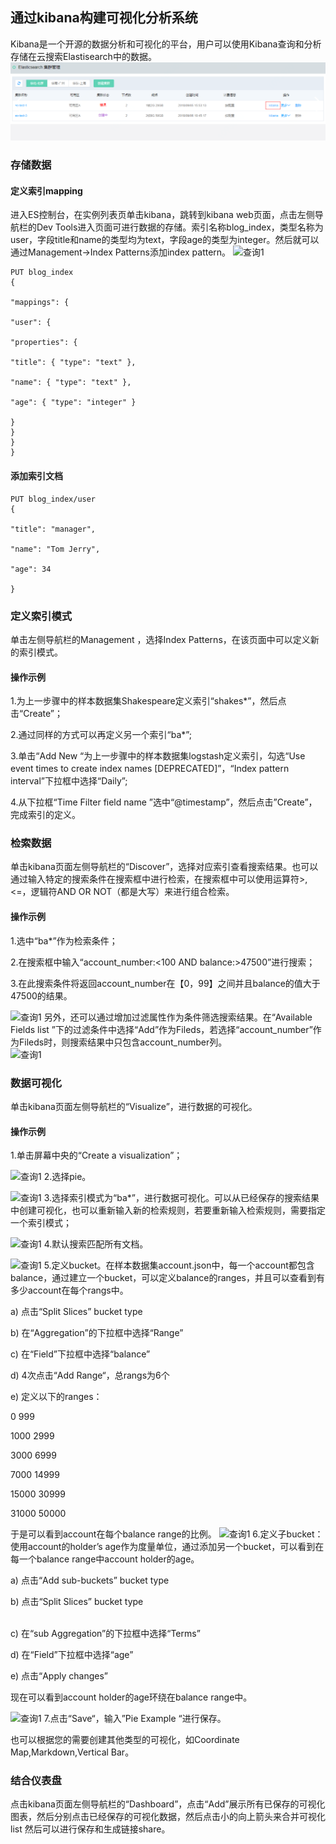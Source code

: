 ## 通过kibana构建可视化分析系统
Kibana是一个开源的数据分析和可视化的平台，用户可以使用Kibana查询和分析存储在云搜索Elastisearch中的数据。
![查询1](https://github.com/jdcloudcom/cn/blob/Elasticsearch/image/Internet-Middleware/JCS%20for%20Elasticsearch/kibana访问设置-01.png)

### 存储数据
#### 定义索引mapping
进入ES控制台，在实例列表页单击kibana，跳转到kibana web页面，点击左侧导航栏的Dev Tools进入页面可进行数据的存储。索引名称blog_index，类型名称为user，字段title和name的类型均为text，字段age的类型为integer。然后就可以通过Management->Index Patterns添加index pattern。
![查询1](https://github.com/jdcloudcom/cn/blob/Elasticsearch/image/Internet-Middleware/JCS%20for%20Elasticsearch/kibana_save1.png)
```
PUT blog_index
{

"mappings": {

"user": {

"properties": {

"title": { "type": "text" },

"name": { "type": "text" },

"age": { "type": "integer" }

}
}
}
}
```
#### 添加索引文档
```
PUT blog_index/user
{

"title": "manager",

"name": "Tom Jerry",

"age": 34

}

```

### 定义索引模式
单击左侧导航栏的Management ，选择Index Patterns，在该页面中可以定义新的索引模式。</br>
#### 操作示例
1.为上一步骤中的样本数据集Shakespeare定义索引“shakes*”，然后点击“Create”；</br>

2.通过同样的方式可以再定义另一个索引“ba*”;</br>

3.单击“Add New “为上一步骤中的样本数据集logstash定义索引，勾选“Use event times to create index names [DEPRECATED]”，“Index pattern interval”下拉框中选择“Daily”;</br>

4.从下拉框“Time Filter field name ”选中“@timestamp”，然后点击”Create”，完成索引的定义。</br>

### 检索数据
单击kibana页面左侧导航栏的“Discover”，选择对应索引查看搜索结果。也可以通过输入特定的搜索条件在搜索框中进行检索，在搜索框中可以使用运算符>,<=，逻辑符AND OR NOT（都是大写）来进行组合检索。</br>
#### 操作示例
1.选中“ba*”作为检索条件；</br>

2.在搜索框中输入“account_number:<100 AND balance:>47500”进行搜索；</br>

3.在此搜索条件将返回account_number在【0，99】之间并且balance的值大于47500的结果。</br>

![查询1](https://github.com/jdcloudcom/cn/blob/Elasticsearch/image/Internet-Middleware/JCS%20for%20Elasticsearch/kibana_1.png)
另外，还可以通过增加过滤属性作为条件筛选搜索结果。在“Available Fields list ”下的过滤条件中选择“Add”作为Fileds，若选择“account_number”作为Fileds时，则搜索结果中只包含account_number列。</br>
![查询1](https://github.com/jdcloudcom/cn/blob/Elasticsearch/image/Internet-Middleware/JCS%20for%20Elasticsearch/kibana_2.png)
### 数据可视化
单击kibana页面左侧导航栏的“Visualize”，进行数据的可视化。
#### 操作示例
1.单击屏幕中央的“Create a visualization”；</br>

![查询1](https://github.com/jdcloudcom/cn/blob/Elasticsearch/image/Internet-Middleware/JCS%20for%20Elasticsearch/kibana_3.png)
2.选择pie。</br>

![查询1](https://github.com/jdcloudcom/cn/blob/Elasticsearch/image/Internet-Middleware/JCS%20for%20Elasticsearch/kibana_4.png)
3.选择索引模式为“ba*”，进行数据可视化。可以从已经保存的搜索结果中创建可视化，也可以重新输入新的检索规则，若要重新输入检索规则，需要指定一个索引模式；</br>

![查询1](https://github.com/jdcloudcom/cn/blob/Elasticsearch/image/Internet-Middleware/JCS%20for%20Elasticsearch/kibana_5.png)
4.默认搜索匹配所有文档。

![查询1](https://github.com/jdcloudcom/cn/blob/Elasticsearch/image/Internet-Middleware/JCS%20for%20Elasticsearch/kibana_6.png)
5.定义bucket。在样本数据集account.json中，每一个account都包含balance，通过建立一个bucket，可以定义balance的ranges，并且可以查看到有多少account在每个rangs中。</br>

a)	点击“Split Slices” bucket type</br>

b)	在“Aggregation”的下拉框中选择“Range”</br>

c)	在“Field”下拉框中选择“balance”</br>

d)	4次点击“Add Range“，总rangs为6个</br>

e)	定义以下的ranges：</br>

0             999</br>

1000         2999</br>

3000         6999</br>

7000        14999</br>

15000       30999</br>

31000       50000</br>

于是可以看到account在每个balance range的比例。
![查询1](https://github.com/jdcloudcom/cn/blob/Elasticsearch/image/Internet-Middleware/JCS%20for%20Elasticsearch/kibana_7.png)
6.定义子bucket：使用account的holder’s age作为度量单位，通过添加另一个bucket，可以看到在每一个balance range中account holder的age。</br>

a)	点击“Add sub-buckets” bucket type</br>

b)	点击“Split Slices” bucket type</br></br>

c)	在“sub Aggregation”的下拉框中选择“Terms”</br>

d)	在“Field”下拉框中选择“age”</br>

e)	点击“Apply changes”</br>

现在可以看到account holder的age环绕在balance range中。</br>

![查询1](https://github.com/jdcloudcom/cn/blob/Elasticsearch/image/Internet-Middleware/JCS%20for%20Elasticsearch/kibana_8.png)
7.点击“Save“，输入”Pie Example “进行保存。</br>

也可以根据您的需要创建其他类型的可视化，如Coordinate Map,Markdown,Vertical Bar。

### 结合仪表盘
点击kibana页面左侧导航栏的“Dashboard”，点击“Add”展示所有已保存的可视化图表，然后分别点击已经保存的可视化数据，然后点击小的向上箭头来合并可视化list
然后可以进行保存和生成链接share。
